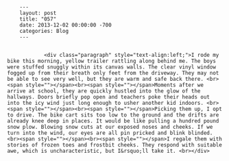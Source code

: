 
        ---
        layout: post
        title: "057"
        date: 2013-12-02 00:00:00 -700
        categories: Blog
        ---

        
				<div class="paragraph" style="text-align:left;">I rode my bike this morning, yellow trailer rattling along behind me. The boys were stuffed snuggly within its canvas walls. The clear vinyl window fogged up from their breath only feet from the driveway. They may not be able to see very well, but they are warm and safe back there. <br><span style=""></span><br><span style=""></span>Moments after we arrive at school, they are quickly hustled into the glow of the hallways. Doors briefly pop open and teachers poke their heads out into the icy wind just long enough to usher another kid indoors. <br><span style=""></span><br><span style=""></span>Picking them up, I opt to drive. The bike cart sits too low to the ground and the drifts are already knee deep in places. It would be like pulling a hundred pound snow plow. Blowing snow cuts at our exposed noses and cheeks. If we turn into the wind, our eyes are all pin pricked and blink blinded. <br><span style=""></span><br><span style=""></span>I regale them with stories of frozen toes and frostbit cheeks. They respond with suitable awe, which is uncharacteristic, but I&rsquo;ll take it. <br></div>

		
        
